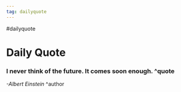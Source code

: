 ```yaml
---
tag: dailyquote
---
```


#dailyquote

# Daily Quote

### I never think of the future. It comes soon enough. ^quote
*-Albert Einstein* ^author
